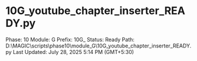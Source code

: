 # 10G_youtube_chapter_inserter_READY.py

Phase: 10
Module: G
Prefix: 10G_
Status: Ready
Path: D:\MAGIC\scripts\phase10\module_G\10G_youtube_chapter_inserter_READY.py
Last Updated: July 28, 2025 5:14 PM (GMT+5:30)
